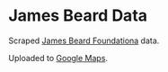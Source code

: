 # James Beard Data
Scraped [James Beard Foundationa](https://www.jamesbeard.org/) data.

Uploaded to [Google Maps](https://www.google.com/maps/d/u/0/edit?mid=1TEs9aPQMejGKbP4bPZqlng_Iab29GCbp&usp=sharing).
